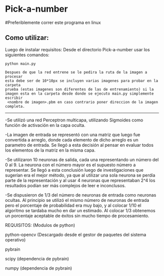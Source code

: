 # Pick-a-number 

#Preferiblemente correr este programa en linux

Como utilizar:
--------------
Luego de instalar requisitos:
	Desde el directorio Pick-a-number usar los siguientes comandos:
	
	python main.py

	Despues de que la red entrene se le pedira la ruta de la imagen a procesar
	esta debe ser de 10*10px se incluyen varias imagenes para probar en la carpeta
	prueba (estas imagenes son diferentes de las de entrenamiento) si la imagen esta en la carpeta desde donde se ejecuto main.py simplemente escribir
	 <nombre de imagen>.pbm en caso contrario poner direccion de la imagen completa.  

--------------------------------------------------------------
-Se utilizó una red Perceptron multicapa, utilizando Sigmoides como función de activación en la capa oculta.

-La imagen de entrada se representó con una matriz que luego fue convertida a arreglo, donde cada elemento de dicho arreglo es un parametro de entrada. Se llegó a esta decisión al pensar en evaluar todos los elementos de la matriz en la misma capa.

-Se utilizaron 10 neuronas de salida, cada una representando un número del 0 al 9. La neurona con el número mayor es el supuesto número a representar. Se llegó a esta conclusión luego de investigaciones que sugerían era el mejor método, ya que al utilizar una sola neurona se perdía parte de la representación y al usar 4 neuronas que representaban 2^4 los resultados podían ser más complejos de leer e inconclusos.

-Se dispusieron de 1/3 del número de neuronas de entrada como neuronas ocultas. Al principio se utilizó el mismo número de neuronas de entrada pero el porcentaje de probabilidad era muy bajo, y al colocar 1/10 el algoritmo se tardaba mucho en dar un estimado. Al colocar 1/3 obtenemos un porcentaje aceptable de éxitos sin mucho tiempo de procesamiento.


REQUISITOS: (Modulos de python)


python-opencv (Descargado desde el gestor de paquetes del sistema operativo)

pybrain 

scipy (dependencia de pybrain) 

numpy (dependencia de pybrain)
